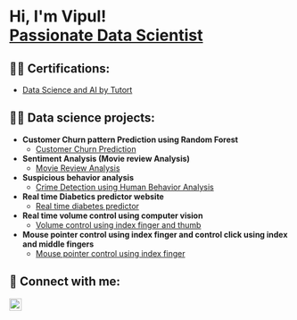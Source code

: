 <h1>Hi, I'm Vipul! <br/><a href="https://github.com/joshmadakor1">Passionate Data Scientist</a></h1>

<h2>👨‍💻 Certifications:</h2>

- [Data Science and AI by Tutort](https://drive.google.com/file/d/1hmjwvHsm5of1AFopcw3DidByWhS15NYP/view?usp=drive_link)


<h2>👨‍💻 Data science projects:</h2>

- <b>Customer Churn pattern Prediction using Random Forest</b>
  - [Customer Churn Prediction](https://github.com/vipuljainvj1997/CustomerChurnAnalysis.git)
- <b>Sentiment Analysis (Movie review Analysis)</b>
  - [Movie Review Analysis](https://github.com/vipuljainvj1997/SentimentAnalysis.git)
- <b>Suspicious behavior analysis</b>
  - [Crime Detection using Human Behavior Analysis](https://github.com/vipuljainvj1997/CrimeDetection.git)
- <b>Real time Diabetics predictor website</b>
  - [Real time diabetes predictor](https://github.com/vipuljainvj1997/DiabetesPrediction.git)
- <b>Real time volume control using computer vision</b>
  - [Volume control using index finger and thumb](https://github.com/vipuljainvj1997/VolumeControl.git)
- <b>Mouse pointer control using index finger and control click using index and middle fingers</b>
  - [Mouse pointer control using index finger](https://github.com/vipuljainvj1997/VirtualMouseControl.git)


<h2> 🤳 Connect with me:</h2>

[<img align="left" alt="JoshMadakor | LinkedIn" width="22px" src="https://cdn.jsdelivr.net/npm/simple-icons@v3/icons/linkedin.svg" />][linkedin]

[linkedin]: www.linkedin.com/in/vipul-jain-ds

<!--
Here are some ideas to get you started:

- 🔭 I’m currently working on ...
- 🌱 I’m currently learning ...
- 👯 I’m looking to collaborate on ...
- 🤔 I’m looking for help with ...
- 💬 Ask me about ...
- 📫 How to reach me: ...
- 😄 Pronouns: ...
- ⚡ Fun fact: ...
-->
